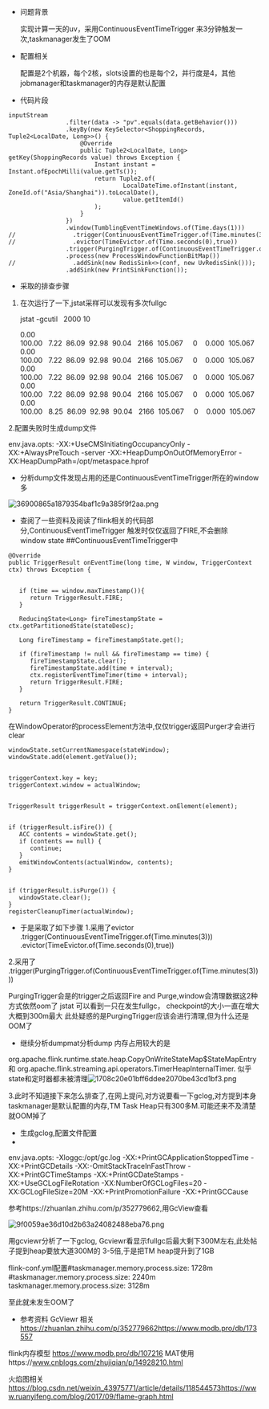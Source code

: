 * 问题背景

    实现计算一天的uv，采用ContinuousEventTimeTrigger 来3分钟触发一次,taskmanager发生了OOM

* 配置相关

    配置是2个机器，每个2核，slots设置的也是每个2，并行度是4，其他jobmanager和taskmanager的内存是默认配置
    
    
 

* 代码片段

```
inputStream
                .filter(data -> "pv".equals(data.getBehavior()))
                .keyBy(new KeySelector<ShoppingRecords, Tuple2<LocalDate, Long>>() {
                    @Override
                    public Tuple2<LocalDate, Long> getKey(ShoppingRecords value) throws Exception {
                        Instant instant = Instant.ofEpochMilli(value.getTs());
                        return Tuple2.of(
                                LocalDateTime.ofInstant(instant, ZoneId.of("Asia/Shanghai")).toLocalDate(),
                                value.getItemId()
                        );
                    }
                })
                .window(TumblingEventTimeWindows.of(Time.days(1)))
//                .trigger(ContinuousEventTimeTrigger.of(Time.minutes(3)))
//                .evictor(TimeEvictor.of(Time.seconds(0),true))
                .trigger(PurgingTrigger.of(ContinuousEventTimeTrigger.of(Time.minutes(3))))
                .process(new ProcessWindowFunctionBitMap())
//                .addSink(new RedisSink<>(conf, new UvRedisSink()));
                .addSink(new PrintSinkFunction());

```


* 采取的排查步骤

1. 在次运行了一下,jstat采样可以发现有多次fullgc

    jstat -gcutil  <pid> 2000 10

      0.00 100.00   7.22  86.09  92.98  90.04   2166  105.067     0    0.000  105.067
      0.00 100.00   7.22  86.09  92.98  90.04   2166  105.067     0    0.000  105.067
      0.00 100.00   7.22  86.09  92.98  90.04   2166  105.067     0    0.000  105.067
      0.00 100.00   7.22  86.09  92.98  90.04   2166  105.067     0    0.000  105.067
      0.00 100.00   8.25  86.09  92.98  90.04   2166  105.067     0    0.000  105.067

2.配置失败时生成dump文件

env.java.opts: -XX:+UseCMSInitiatingOccupancyOnly -XX:+AlwaysPreTouch -server -XX:+HeapDumpOnOutOfMemoryError -XX:HeapDumpPath=/opt/metaspace.hprof

- 分析dump文件发现占用的还是ContinuousEventTimeTrigger所在的window多

![36900865a1879354baf1c9a385f9f2aa.png](en-resource://database/6392:0)


- 查阅了一些资料及阅读了flink相关的代码部分,ContinuousEventTimeTrigger 触发时仅仅返回了FIRE,不会删除window state
##ContinuousEventTimeTrigger中
```
@Override
public TriggerResult onEventTime(long time, W window, TriggerContext ctx) throws Exception {


   if (time == window.maxTimestamp()){
      return TriggerResult.FIRE;
   }

   ReducingState<Long> fireTimestampState = ctx.getPartitionedState(stateDesc);

   Long fireTimestamp = fireTimestampState.get();

   if (fireTimestamp != null && fireTimestamp == time) {
      fireTimestampState.clear();
      fireTimestampState.add(time + interval);
      ctx.registerEventTimeTimer(time + interval);
      return TriggerResult.FIRE;
   }

   return TriggerResult.CONTINUE;
}

```



在WindowOperator的processElement方法中,仅仅trigger返回Purger才会进行clear

```
windowState.setCurrentNamespace(stateWindow);
windowState.add(element.getValue());


triggerContext.key = key;
triggerContext.window = actualWindow;


TriggerResult triggerResult = triggerContext.onElement(element);


if (triggerResult.isFire()) {
   ACC contents = windowState.get();
   if (contents == null) {
      continue;
   }
   emitWindowContents(actualWindow, contents);
}


if (triggerResult.isPurge()) {
   windowState.clear();
}
registerCleanupTimer(actualWindow);
```

- 于是采取了如下步骤
1.采用了evictor              
.trigger(ContinuousEventTimeTrigger.of(Time.minutes(3)))                
.evictor(TimeEvictor.of(Time.seconds(0),true)) 

2.采用了 .trigger(PurgingTrigger.of(ContinuousEventTimeTrigger.of(Time.minutes(3))))

PurgingTrigger会是的trigger之后返回Fire and Purge,window会清理数据这2种方式依然oom了
jstat 可以看到一只在发生fullgc， checkpoint的大小一直在增大 大概到300m最大
此处疑惑的是PurgingTrigger应该会进行清理,但为什么还是OOM了

- 继续分析dumpmat分析dump 内存占用较大的是 

org.apache.flink.runtime.state.heap.CopyOnWriteStateMap$StateMapEntry和 org.apache.flink.streaming.api.operators.TimerHeapInternalTimer.
似乎state和定时器都未被清理![1708c20e01bff6ddee2070be43cd1bf3.png](en-resource://database/6394:1)

3.此时不知道接下来怎么排查了,在网上提问,对方说要看一下gclog,对方提到本身taskmanager是默认配置的内存,TM Task Heap只有300多M.可能还来不及清楚就OOM掉了

- 生成gclog,配置文件配置
- 
env.java.opts: -Xloggc:/opt/gc.log -XX:+PrintGCApplicationStoppedTime -XX:+PrintGCDetails -XX:-OmitStackTraceInFastThrow -XX:+PrintGCTimeStamps -XX:+PrintGCDateStamps -XX:+UseGCLogFileRotation -XX:NumberOfGCLogFiles=20 -XX:GCLogFileSize=20M -XX:+PrintPromotionFailure -XX:+PrintGCCause

参考https://zhuanlan.zhihu.com/p/352779662,用GcView查看

![9f0059ae36d10d2b63a24082488eba76.png](en-resource://database/6396:1)

用gcviewr分析了一下gclog, Gcviewr看显示fullgc后最大剩下300M左右,此处帖子提到heap要放大道300M的 3-5倍,于是把TM heap提升到了1GB

flink-conf.yml配置#taskmanager.memory.process.size: 1728m
#taskmanager.memory.process.size: 2240m
taskmanager.memory.process.size: 3128m

至此就未发生OOM了

- 参考资料
GcViewr 相关
https://zhuanlan.zhihu.com/p/352779662https://www.modb.pro/db/173557

flink内存模型
https://www.modb.pro/db/107216
MAT使用https://www.cnblogs.com/zhujiqian/p/14928210.html

火焰图相关
https://blog.csdn.net/weixin_43975771/article/details/118544573https://www.ruanyifeng.com/blog/2017/09/flame-graph.html


